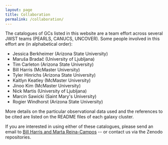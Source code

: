 ```yaml
---
layout: page
title: Collaboration
permalink: /collaboration/
---
```


The catalogues of GCs listed in this website are a team effort across several JWST teams (PEARLS, CANUCS, UNCOVER). Some people involved in this effort are (in alphabetical order):
* Jessica Berkheimer (Arizona State University)
* Maruša Bradač (University of Ljubljana)
* Tim Carleton (Arizona State University)
* Bill Harris (McMaster University)
* Tyler Hinrichs (Arizona State University)
* Kaitlyn Keatley (McMaster University)
* Jinoo Kim (McMaster University)
* Nick Martis (University of Ljubljana)
* Marcin Sawicki (Saint Mary's University)
* Rogier Windhorst (Arizona State University)

More details on the particular observational data used and the references to be cited are listed on the README files of each galaxy cluster.

If you are interested in using either of these catalogues, please send an email to [Bill Harris and Marta Reina-Campos](mailto:harrisw@mcmaster.ca,reinacampos@cita.utoronto.ca?subject=Interest%20on%20the%20JWST%20catalogues) -- or contact us via the Zenodo repositories.